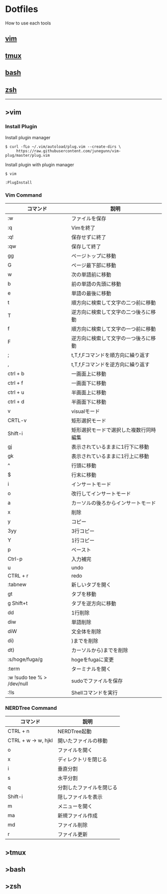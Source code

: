 # Dotfiles

How to use each tools

## [vim](#vim)

## [tmux](#tmux)

## [bash](#bash)

## [zsh](#zsh)

* * * 

## ><a id="vim"></a>vim

### Install Plugin
Install plugin manager
```
$ curl -fLo ~/.vim/autoload/plug.vim --create-dirs \
     https://raw.githubusercontent.com/junegunn/vim-plug/master/plug.vim
```

Install plugin with plugin manager
```
$ vim

:PlugInstall
```

### Vim Command

| コマンド      | 説明                                                                                     |
|---------------|-----------------------------|
| :w            | ファイルを保存                                                                             |
| :q            | Vimを終了                                                                                 |
| :q!           | 保存せずに終了                                                                             |
| :qw           | 保存して終了                                                                               |
| gg            | ページトップに移動                                                                         |
| G             | ページ最下部に移動                                                                         |
| w             | 次の単語前に移動                                                                           |
| b             | 前の単語の先頭に移動                                                                       |
| e             | 単語の最後に移動                                                                           |
| t             | 順方向に検索して文字の二つ前に移動                                                         |
| T             | 逆方向に検索して文字の二つ後ろに移動                                                       |
| f             | 順方向に検索して文字の一つ前に移動                                                         |
| F             | 逆方向に検索して文字の一つ後ろに移動                                                       |
| ;             | t,T,f,Fコマンドを順方向に繰り返す                                                          |
| ,             | t,T,f,Fコマンドを逆方向に繰り返す                                                          |
| ctrl + b      | 一画面上に移動                                                                             |
| ctrl + f      | 一画面下に移動                                                                             |
| ctrl + u      | 半画面上に移動                                                                             |
| ctrl + d      | 半画面下に移動                                                                             |
| v             | visualモード                                                                               |
| CRTL-v        | 矩形選択モード                                                                             |
| Shift-i       | 矩形選択モードで選択した複数行同時編集                                                     |
| gj            | 表示されているままに1行下に移動                                                            |
| gk            | 表示されているままに1行上に移動                                                            |
| ^             | 行頭に移動                                                                                 |
| $             | 行末に移動                                                                                 |
| i             | インサートモード                                                                           |
| o             | 改行してインサートモード                                                                   |
| a             | カーソルの後ろからインサートモード                                                         |
| x             | 削除                                                                                       |
| y             | コピー                                                                                     |
| 3yy           | 3行コピー                                                                                  |
| Y             | 1行コピー                                                                                  |
| p             | ペースト                                                                                   |
| Ctrl-p        | 入力補完                                                                                   |
| u             | undo                                                                                       |
| CTRL + r      | redo                                                                                       |
| :tabnew       | 新しいタブを開く                                                                           |
| gt            | タブを移動                                                                                 |
| g Shift+t     | タブを逆方向に移動                                                                         |
| dd            | 1行削除                                                                                    |
| diw           | 単語削除                                                                                   |
| diW           | 文全体を削除                                                                               |
| di)           | )までを削除                                                                                |
| dt)           | カーソルから)までを削除                                                                    |
| :s/hoge/fuga/g| hogeをfugaに変更                                                                           |
| :term         | ターミナルを開く                                                                           |
| :w !sudo tee % > /dev/null| sudoでファイルを保存                                                           |
| :!ls          | Shellコマンドを実行                                                                        |

### NERDTree Command

 | コマンド             | 説明                           |
 |----------------------|--------------------------------|
 | CTRL + n             | NERDTree起動                   |
 | CTRL + w -> w, hjkl  | 開いたファイルの移動           |
 | o                    | ファイルを開く                 |
 | x                    | ディレクトリを閉じる           |
 | i                    | 垂直分割                       |
 | s                    | 水平分割                       |
 | q                    | 分割したファイルを閉じる       |
 | Shift-i              | 隠しファイルを表示             |
 | m                    | メニューを開く                 |
 | ma                   | 新規ファイル作成               |
 | md                   | ファイル削除                   |
 | r                    | ファイル更新                  |




## ><a id="tmux"></a>tmux

## ><a id="bash"></a>bash

## ><a id="zsh"></a>zsh





